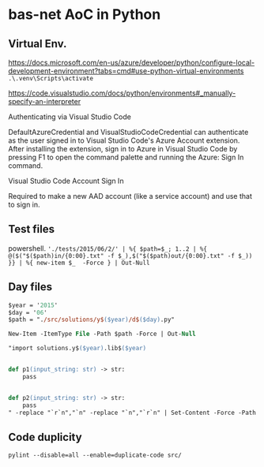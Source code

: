 # bas-net AoC in Python

## Virtual Env.
https://docs.microsoft.com/en-us/azure/developer/python/configure-local-development-environment?tabs=cmd#use-python-virtual-environments
`.\.venv\Scripts\activate`

https://code.visualstudio.com/docs/python/environments#_manually-specify-an-interpreter

Authenticating via Visual Studio Code

DefaultAzureCredential and VisualStudioCodeCredential can authenticate as the user signed in to Visual Studio Code's Azure Account extension. After installing the extension, sign in to Azure in Visual Studio Code by pressing F1 to open the command palette and running the Azure: Sign In command.

Visual Studio Code Account Sign In

Required to make a new AAD account (like a service account) and use that to sign in.


## Test files
powershell.
`'./tests/2015/06/2/' | %{ $path=$_; 1..2 | %{ @($("$($path)in/{0:00}.txt" -f $_),$("$($path)out/{0:00}.txt" -f $_)) }} | %{ new-item $_  -Force } | Out-Null`

## Day files
```ps
$year = '2015'
$day = '06'
$path = "./src/solutions/y$($year)/d$($day).py"

New-Item -ItemType File -Path $path -Force | Out-Null

"import solutions.y$($year).lib$($year)


def p1(input_string: str) -> str:
    pass


def p2(input_string: str) -> str:
    pass
" -replace "`r`n","`n" -replace "`n","`r`n" | Set-Content -Force -Path $path -NoNewline
```

## Code duplicity
`pylint --disable=all --enable=duplicate-code src/`
